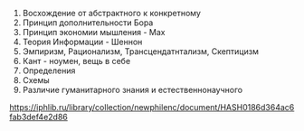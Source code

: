 1. Восхождение от абстрактного к конкретному
2. Принцип дополнительности Бора
3. Принцип экономии мышления - Мах
4. Теория Информации - Шеннон
5. Эмпиризм, Рационализм, Трансцендатнтализм, Скептицизм 
6. Кант - ноумен, вещь в себе
7. Определения
8. Схемы
9. Различие гуманитарного знания и естественнонаучного

https://iphlib.ru/library/collection/newphilenc/document/HASH0186d364ac6fab3def4e2d86
